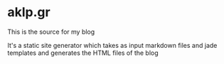 # aklp.gr
This is the source for my blog

It's a static site generator which takes as input markdown files and jade templates and generates the HTML files of the blog
